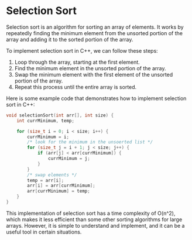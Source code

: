 # Selection Sort

Selection sort is an algorithm for sorting an array of elements. It works by repeatedly finding the minimum element from the unsorted portion of the array and adding it to the sorted portion of the array.

To implement selection sort in C++, we can follow these steps:

1. Loop through the array, starting at the first element.
2. Find the minimum element in the unsorted portion of the array.
3. Swap the minimum element with the first element of the unsorted portion of the array.
4. Repeat this process until the entire array is sorted.

Here is some example code that demonstrates how to implement selection sort in C++:

```cpp
void selectionSort(int arr[], int size) {
    int currMinimum, temp;

    for (size_t i = 0; i < size; i++) {
        currMinimum = i;
        /* look for the minimum in the unsoerted list */
        for (size_t j = i + 1; j < size; j++) {
            if (arr[j] < arr[currMinimum]) {
                currMinimum = j;
            }
        }
        /* swap elements */
        temp = arr[i];
        arr[i] = arr[currMinimum];
        arr[currMinimum] = temp;
    }
}
```

This implementation of selection sort has a time complexity of O(n^2), which makes it less efficient than some other sorting algorithms for large arrays. However, it is simple to understand and implement, and it can be a useful tool in certain situations.
